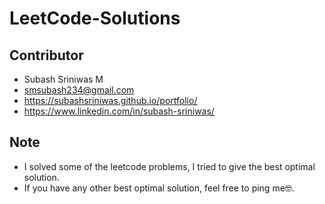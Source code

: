 # LeetCode-Solutions

## Contributor

- Subash Sriniwas M
- smsubash234@gmail.com
- https://subashsriniwas.github.io/portfolio/
- https://www.linkedin.com/in/subash-sriniwas/

## Note

-  I solved some of the leetcode problems, I tried to give the best optimal solution.
-  If you have any other best optimal solution, feel free to ping me🤓.
